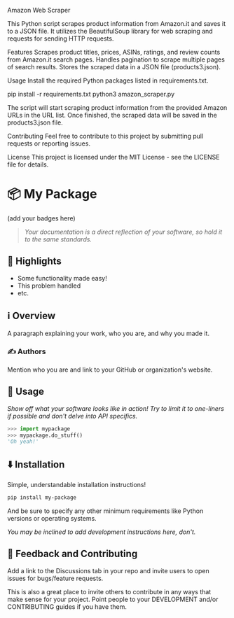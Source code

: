 Amazon Web Scraper

This Python script scrapes product information from Amazon.it and saves it to a JSON file. It utilizes the BeautifulSoup library for web scraping and requests for sending HTTP requests.

Features
Scrapes product titles, prices, ASINs, ratings, and review counts from Amazon.it search pages.
Handles pagination to scrape multiple pages of search results.
Stores the scraped data in a JSON file (products3.json).





Usage
Install the required Python packages listed in requirements.txt.

pip install -r requirements.txt
python3 amazon_scraper.py

The script will start scraping product information from the provided Amazon URLs in the URL list.
Once finished, the scraped data will be saved in the products3.json file.

Contributing
Feel free to contribute to this project by submitting pull requests or reporting issues.

License
This project is licensed under the MIT License - see the LICENSE file for details.
# 📦 My Package

(add your badges here)

> *Your documentation is a direct reflection of your software, so hold it to the same standards.*


## 🌟 Highlights

- Some functionality made easy!
- This problem handled
- etc.


## ℹ️ Overview

A paragraph explaining your work, who you are, and why you made it.


### ✍️ Authors

Mention who you are and link to your GitHub or organization's website.


## 🚀 Usage

*Show off what your software looks like in action! Try to limit it to one-liners if possible and don't delve into API specifics.*

```py
>>> import mypackage
>>> mypackage.do_stuff()
'Oh yeah!'
```


## ⬇️ Installation

Simple, understandable installation instructions!

```bash
pip install my-package
```

And be sure to specify any other minimum requirements like Python versions or operating systems.

*You may be inclined to add development instructions here, don't.*


## 💭 Feedback and Contributing

Add a link to the Discussions tab in your repo and invite users to open issues for bugs/feature requests.

This is also a great place to invite others to contribute in any ways that make sense for your project. Point people to your DEVELOPMENT and/or CONTRIBUTING guides if you have them.
